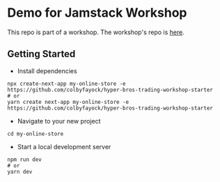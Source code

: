 # Demo for Jamstack Workshop

This repo is part of a workshop.  The workshop's repo is [here](https://github.com/colbyfayock/hyper-bros-trading-workshop).

## Getting Started

- Install dependencies

```
npx create-next-app my-online-store -e https://github.com/colbyfayock/hyper-bros-trading-workshop-starter
# or 
yarn create next-app my-online-store -e https://github.com/colbyfayock/hyper-bros-trading-workshop-starter
```

- Navigate to your new project

```
cd my-online-store
```

- Start a local development server

```
npm run dev
# or
yarn dev
```

